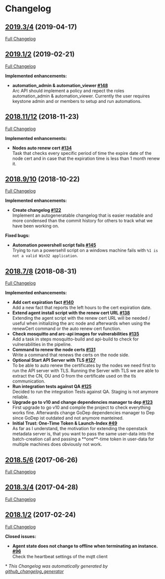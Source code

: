 # Changelog

## [2019.3/4](https://github.com/monsoon/arc/tree/2019.3/4) (2019-04-17)

[Full Changelog](https://github.com/monsoon/arc/compare/2019.1/2...2019.3/4)

## [2019.1/2](https://github.com/monsoon/arc/tree/2019.1/2) (2019-02-21)

[Full Changelog](https://github.com/monsoon/arc/compare/2018.11/12...2019.1/2)

**Implemented enhancements:**

- **automation\_admin & automation\_viewer [\#148](https://gitHub.***REMOVED***/monsoon/arc/issues/148)**   
Arc API should implement a policy and repect the roles automation\_admin & automation\_viewer. Currently the user requires keystone admin and or members to setup and run automations.

## [2018.11/12](https://github.com/monsoon/arc/tree/2018.11/12) (2018-11-23)

[Full Changelog](https://github.com/monsoon/arc/compare/2018.9/10...2018.11/12)

**Implemented enhancements:**

- **Nodes auto renew cert [\#134](https://gitHub.***REMOVED***/monsoon/arc/issues/134)**   
Task that checks every specific period of time the expire date of the node cert and in case that the expiration time is less than 1 month renew it.

## [2018.9/10](https://github.com/monsoon/arc/tree/2018.9/10) (2018-10-22)

[Full Changelog](https://github.com/monsoon/arc/compare/2018.7/8...2018.9/10)

**Implemented enhancements:**

- **Create changelog [\#122](https://gitHub.***REMOVED***/monsoon/arc/issues/122)**   
Implement an autogeneratable changelog that is easier readable and more condensed than the commit history for others to track what we have been working on.

**Fixed bugs:**

- **Automation powershell script fails [\#145](https://gitHub.***REMOVED***/monsoon/arc/issues/145)**   
Trying to run a powersehll script on a windows machine fails with `%1 is not a valid Win32 application`.

## [2018.7/8](https://github.com/monsoon/arc/tree/2018.7/8) (2018-08-31)

[Full Changelog](https://github.com/monsoon/arc/compare/2018.5/6...2018.7/8)

**Implemented enhancements:**

- **Add cert expiration fact [\#140](https://gitHub.***REMOVED***/monsoon/arc/issues/140)**   
Add a new fact that reports the left hours to the cert expiration date.
- **Extend agent install script with the renew cert URL [\#138](https://gitHub.***REMOVED***/monsoon/arc/issues/138)**   
Extending the agent script with the renew cert URL will be needed / useful when initializing the arc node and afterwards when using the renewCert command or the auto renew cert function.
- **Check mosquitto and arc-api images for vulnerabilities [\#135](https://gitHub.***REMOVED***/monsoon/arc/issues/135)**   
Add a task in steps mosquitto-build and api-build to check for vulnerabilities in the pipeline.
- **Command to renew the node certs [\#131](https://gitHub.***REMOVED***/monsoon/arc/issues/131)**   
Write a command that renews the certs on the node side.
- **Optional Start API Server with TLS [\#127](https://gitHub.***REMOVED***/monsoon/arc/issues/127)**   
To be able to auto renew the certificates by the nodes we need first to run the API server with TLS. Running the Server with TLS we are able to extract the CN, OU and O from the certificate used on the tls communication.
- **Run integration tests against QA [\#125](https://gitHub.***REMOVED***/monsoon/arc/issues/125)**   
Decided to run the integration Tests against QA. Staging is not anymore reliable.
- **Upgrade go to v10 and change dependencies manager to dep [\#123](https://gitHub.***REMOVED***/monsoon/arc/issues/123)**   
First upgrade to go v10 and compile the project to check everything works fine. Afterwards change GoDep dependencies manager to Dep since GoDep ist outdated and not anymore manteined.
- **Initial Trust: One-Time Token & Launch-Index [\#49](https://gitHub.***REMOVED***/monsoon/arc/issues/49)**   
As far as I understand, the motivation for extending the openstack metadata server is, that you want to pass the same user-data into the batch-creation call and passing a \*\*one\*\*-time token in user-data for multiple machines does obviously not work.

## [2018.5/6](https://github.com/monsoon/arc/tree/2018.5/6) (2017-06-26)

[Full Changelog](https://github.com/monsoon/arc/compare/2018.3/4...2018.5/6)

## [2018.3/4](https://github.com/monsoon/arc/tree/2018.3/4) (2017-04-28)

[Full Changelog](https://github.com/monsoon/arc/compare/2018.1/2...2018.3/4)

## [2018.1/2](https://github.com/monsoon/arc/tree/2018.1/2) (2017-02-24)

[Full Changelog](https://github.com/monsoon/arc/compare/240d117ab77d707b3152473a30c19c604764ab00...2018.1/2)

**Closed issues:**

- **Agent state does not change to offline when terminating an instance. [\#96](https://gitHub.***REMOVED***/monsoon/arc/issues/96)**   
Check the heartbeat settings of the mqtt client



\* *This Changelog was automatically generated by [github_changelog_generator](https://github.com/skywinder/Github-Changelog-Generator)*